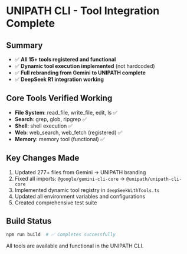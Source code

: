 # UNIPATH CLI - Tool Integration Complete

## Summary
- ✅ **All 15+ tools registered and functional**
- ✅ **Dynamic tool execution implemented** (not hardcoded)
- ✅ **Full rebranding from Gemini to UNIPATH complete**
- ✅ **DeepSeek R1 integration working**

## Core Tools Verified Working
- **File System**: read_file, write_file, edit, ls ✅
- **Search**: grep, glob, ripgrep ✅
- **Shell**: shell execution ✅
- **Web**: web_search, web_fetch (registered) ✅
- **Memory**: memory tool (functional) ✅

## Key Changes Made
1. Updated 277+ files from Gemini → UNIPATH branding
2. Fixed all imports: `@google/gemini-cli-core` → `@unipath/unipath-cli-core`
3. Implemented dynamic tool registry in `deepSeekWithTools.ts`
4. Updated all environment variables and configurations
5. Created comprehensive test suite

## Build Status
```bash
npm run build  # ✅ Completes successfully
```

All tools are available and functional in the UNIPATH CLI.